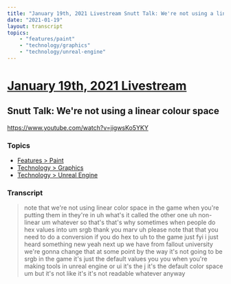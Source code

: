 ```yaml
---
title: "January 19th, 2021 Livestream Snutt Talk: We're not using a linear colour space"
date: "2021-01-19"
layout: transcript
topics:
    - "features/paint"
    - "technology/graphics"
    - "technology/unreal-engine"
---
```

# [January 19th, 2021 Livestream](../2021-01-19.md)
## Snutt Talk: We're not using a linear colour space
https://www.youtube.com/watch?v=jigwsKo5YKY

### Topics
* [Features > Paint](../topics/features/paint.md)
* [Technology > Graphics](../topics/technology/graphics.md)
* [Technology > Unreal Engine](../topics/technology/unreal-engine.md)

### Transcript

> note that we're not using linear color space in the game when you're putting them in they're in uh what's it called the other one uh non-linear um whatever so that's that's why sometimes when people do hex values into um srgb thank you marv uh please note that that you need to do a conversion if you do hex to uh to the game just fyi i just heard something new yeah next up we have from fallout university we're gonna change that at some point by the way it's not going to be srgb in the game it's just the default values you you when you're making tools in unreal engine or ui it's the j it's the default color space um but it's not like it's it's not readable whatever anyway
